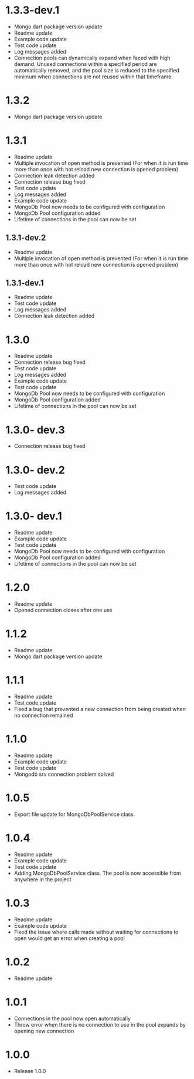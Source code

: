 # 1.3.3-dev.1
- Mongo dart package version update
- Readme update
- Example code update
- Test code update
- Log messages added
- Connection pools can dynamically expand when faced with high demand. Unused connections within a specified period are automatically removed, and the pool size is reduced to the specified minimum when connections are not reused within that timeframe.

# 1.3.2
- Mongo dart package version update

# 1.3.1

- Readme update
- Multiple invocation of open method is prevented (For when it is run time more than once with hot
  reload new connection is opened problem)
- Connection leak detection added
- Connection release bug fixed
- Test code update
- Log messages added
- Example code update
- MongoDb Pool now needs to be configured with configuration
- MongoDb Pool configuration added
- Lifetime of connections in the pool can now be set

## 1.3.1-dev.2

- Readme update
- Multiple invocation of open method is prevented (For when it is run time more than once with hot
  reload new connection is opened problem)

## 1.3.1-dev.1

- Readme update
- Test code update
- Log messages added
- Connection leak detection added

# 1.3.0

- Readme update
- Connection release bug fixed
- Test code update
- Log messages added
- Example code update
- Test code update
- MongoDb Pool now needs to be configured with configuration
- MongoDb Pool configuration added
- Lifetime of connections in the pool can now be set

# 1.3.0- dev.3

- Connection release bug fixed

# 1.3.0- dev.2

- Test code update
- Log messages added

# 1.3.0- dev.1

- Readme update
- Example code update
- Test code update
- MongoDb Pool now needs to be configured with configuration
- MongoDb Pool configuration added
- Lifetime of connections in the pool can now be set

# 1.2.0

- Readme update
- Opened connection closes after one use

# 1.1.2

- Readme update
- Mongo dart package version update

# 1.1.1

- Readme update
- Test code update
- Fixed a bug that prevented a new connection from being created when no connection remained

# 1.1.0

- Readme update
- Example code update
- Test code update
- Mongodb srv connection problem solved

# 1.0.5

- Export file update for MongoDbPoolService class

# 1.0.4

- Readme update
- Example code update
- Test code update
- Adding MongoDbPoolService class. The pool is now accessible from anywhere in the project

# 1.0.3

- Readme update
- Example code update
- Fixed the issue where calls made without waiting for connections to open would get an error when
  creating a pool

# 1.0.2

- Readme update

# 1.0.1

- Connections in the pool now open automatically
- Throw error when there is no connection to use in the pool expands by opening new connection

# 1.0.0

- Release 1.0.0
